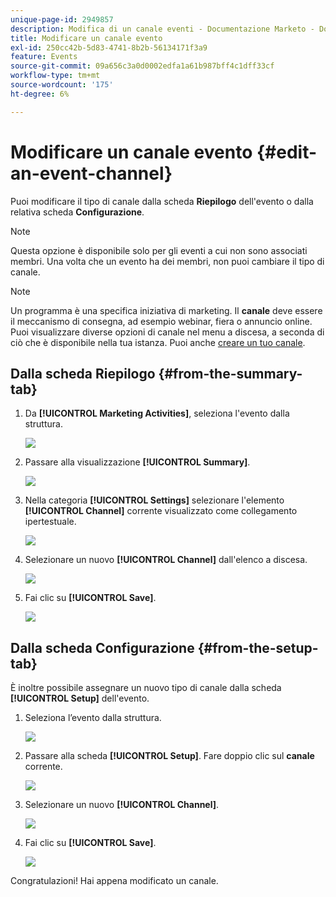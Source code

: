 ```yaml
---
unique-page-id: 2949857
description: Modifica di un canale eventi - Documentazione Marketo - Documentazione del prodotto
title: Modificare un canale evento
exl-id: 250cc42b-5d83-4741-8b2b-56134171f3a9
feature: Events
source-git-commit: 09a656c3a0d0002edfa1a61b987bff4c1dff33cf
workflow-type: tm+mt
source-wordcount: '175'
ht-degree: 6%

---
```


# Modificare un canale evento {#edit-an-event-channel}

Puoi modificare il tipo di canale dalla scheda **Riepilogo** dell&#39;evento o dalla relativa scheda **Configurazione**.

>[!NOTE]
>
>Questa opzione è disponibile solo per gli eventi a cui non sono associati membri. Una volta che un evento ha dei membri, non puoi cambiare il tipo di canale.

>[!NOTE]
>
>Un programma è una specifica iniziativa di marketing. Il **canale** deve essere il meccanismo di consegna, ad esempio webinar, fiera o annuncio online. Puoi visualizzare diverse opzioni di canale nel menu a discesa, a seconda di ciò che è disponibile nella tua istanza. Puoi anche [creare un tuo canale](/help/marketo/product-docs/administration/tags/create-a-program-channel.md).

## Dalla scheda Riepilogo {#from-the-summary-tab}

1. Da **[!UICONTROL Marketing Activities]**, seleziona l&#39;evento dalla struttura.

   ![](assets/eventprogramseelct.png)

1. Passare alla visualizzazione **[!UICONTROL Summary]**.

   ![](assets/eventprogramsummary.png)

1. Nella categoria **[!UICONTROL Settings]** selezionare l&#39;elemento **[!UICONTROL Channel]** corrente visualizzato come collegamento ipertestuale.

   ![](assets/channeltypeevent.png)

1. Selezionare un nuovo **[!UICONTROL Channel]** dall&#39;elenco a discesa.

   ![](assets/tradeshowchange.png)

1. Fai clic su **[!UICONTROL Save]**.

   ![](assets/2017-06-13-09-35-53.png)

## Dalla scheda Configurazione {#from-the-setup-tab}

È inoltre possibile assegnare un nuovo tipo di canale dalla scheda **[!UICONTROL Setup]** dell&#39;evento.

1. Seleziona l’evento dalla struttura.

   ![](assets/eventprogramseelct.png)

1. Passare alla scheda **[!UICONTROL Setup]**. Fare doppio clic sul **canale** corrente.

   ![](assets/setuptabchangechannel.png)

1. Selezionare un nuovo **[!UICONTROL Channel]**.

   ![](assets/tradeshowchange.png)

1. Fai clic su **[!UICONTROL Save]**.

   ![](assets/2017-06-13-09-35-53.png)

Congratulazioni! Hai appena modificato un canale.
